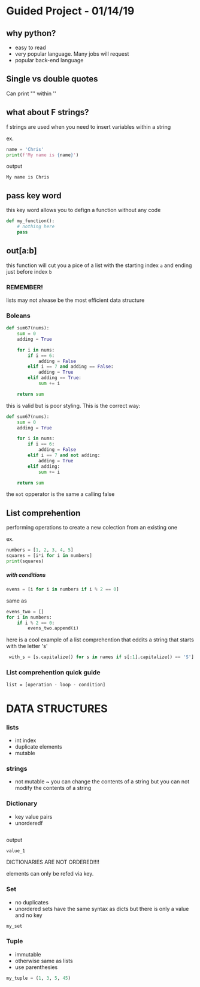 # Guided Project - 01/14/19

## why python?

- easy to read
- very popular language. Many jobs will request
- popular back-end language

## Single vs double quotes

Can print "" within ''

## what about F strings?

f strings are used when you need to insert variables within a string

ex.

```python
name = 'Chris'
print(f'My name is {name}')
```

output

```
My name is Chris
```

## pass key word

this key word allows you to defign a function without any code

```python
def my_function():
    # nothing here
    pass
```

## out[a:b]

this function will cut you a pice of a list with the starting index `a` and ending just before index `b`

### REMEMBER!

lists may not alwase be the most efficient data structure

### Boleans

```python
def sum67(nums):
    sum = 0
    adding = True

    for i in nums:
        if i == 6:
            adding = False
        elif i == 7 and adding == False:
            adding = True
        elif adding == True:
            sum += i

    return sum
```

this is valid but is poor styling. This is the correct way:

```python
def sum67(nums):
    sum = 0
    adding = True

    for i in nums:
        if i == 6:
            adding = False
        elif i == 7 and not adding:
            adding = True
        elif adding:
            sum += i

    return sum
```

the `not` opperator is the same a calling false

## List comprehention

performing operations to create a new colection from an existing one

ex.

```python
numbers = [1, 2, 3, 4, 5]
squares = [i*i for i in numbers]
print(squares)
```

##### with conditions

```python
evens = [i for i in numbers if i % 2 == 0]
```

same as

```python
evens_two = []
for i in numbers:
    if i % 2 == 0:
        evens_two.append(i)
```

here is a cool example of a list comprehention that eddits a string that starts with the letter 's'

```python
 with_s = [s.capitalize() for s in names if s[:1].capitalize() == 'S']
```

### List comprehention quick guide

```
list = [operation - loop - condition]
```

# DATA STRUCTURES

### lists

- int index
- duplicate elements
- mutable

### strings

- not mutable ~ you can change the contents of a string but you can not modify the contents of a string

### Dictionary

- key value pairs
- unorderedf

```python

```

output

```python
value_1
```

DICTIONARIES ARE NOT ORDERED!!!!

elements can only be refed via key.

### Set

- no duplicates
- unordered
  sets have the same syntax as dicts but there is only a value and no key

```python
my_set
```

### Tuple

- immutable
- otherwise same as lists
- use parenthesies

```python
my_tuple = (1, 3, 5, 45)
```
